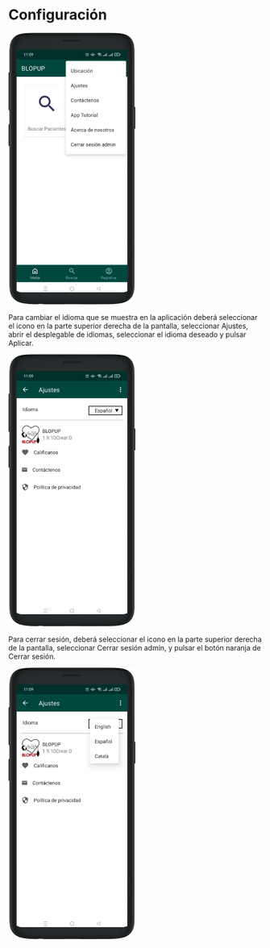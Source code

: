 # Configuración

<img src="../assets/configuration-access.png" width="50%">

Para cambiar el idioma que se muestra en la aplicación deberá seleccionar el icono en la parte superior derecha de la pantalla, seleccionar Ajustes, abrir el desplegable de idiomas, seleccionar el idioma deseado y pulsar Aplicar. 

<img src="../assets/configuration-language.png" width="50%">

Para cerrar sesión, deberá seleccionar el icono en la parte superior derecha de la pantalla, seleccionar Cerrar sesión admin, y pulsar el botón naranja de Cerrar sesión. 
    
<img src="../assets/configuration-language-menu.png" width="50%">

